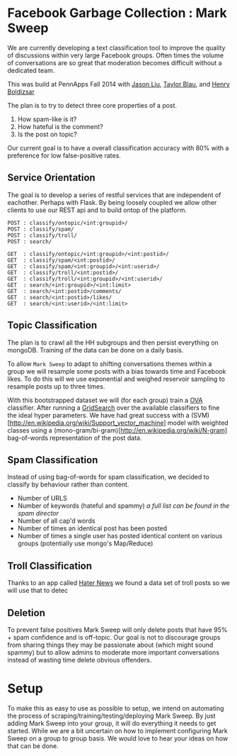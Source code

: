 # Facebook Garbage Collection : Mark Sweep

We are currently developing a text classification tool to improve the quality of discussions within very large Facebook groups.
Often times the volume of conversations are so great that moderation becomes difficult without a dedicated team.

This was build at PennApps Fall 2014 with [Jason Liu](https://github.com/jxnl), [Taylor Blau](https://github.com/ttaylorr), and [Henry Boldizsar](https://github.com/9o)

The plan is to try to detect three core properties of a post. 

1. How spam-like is it? 
2. How hateful is the comment?
3. Is the post on topic?

Our current goal is to have a overall classification accuracy with 80% with a preference for low false-positive rates.

## Service Orientation

The goal is to develop a series of restful services that are independent of eachother. Perhaps with Flask.
By being loosely coupled we allow other clients to use our REST api and to build ontop of the platform.
 
    POST : classify/ontopic/<int:groupid>/
    POST : classify/spam/
    POST : classify/troll/
    POST : search/

    GET  : classify/ontopic/<int:groupid>/<int:postid>/ 
    GET  : classify/spam/<int:postid>/
    GET  : classify/spam/<int:groupid>/<int:userid>/
    GET  : classify/troll/<int:postid>/
    GET  : classify/troll/<int:groupid>/<int:userid>/
    GET  : search/<int:groupid>/<int:limit>
    GET  : search/<int:postid>/comments/
    GET  : search/<int:postid>/likes/
    GET  : search/<int:userid>/<int:limit>


## Topic Classification

The plan is to crawl all the HH subgroups and then persist everything on mongoDB. Training of the data can be done on a daily basis.

To allow `Mark Sweep` to adapt to shifting conversations themes within a group we will resample some posts with a bias towards time and 
Facebook likes. To do this will we use exponential and weighed reservoir sampling to resample posts up to three times.

With this bootstrapped dataset we will (for each group) train a [OVA](http://en.wikipedia.org/wiki/Multiclass_classification) classifier.
After running a [GridSearch](http://en.wikipedia.org/wiki/Hyperparameter_optimization) over the available classifiers to fine the ideal hyper parameters. 
We have had great success with a (SVM)[http://en.wikipedia.org/wiki/Support_vector_machine] model with weighted classes using a (mono-gram/bi-gram)[http://en.wikipedia.org/wiki/N-gram] bag-of-words
representation of the post data.

## Spam Classification

Instead of using bag-of-words for spam classification, we decided to classify by behaviour rather than content.

* Number of URLS
* Number of keywords (hateful and spammy) *a full list can be found in the spam director*
* Number of all cap'd words
* Number of times an identical post has been posted
* Number of times a single user has posted identical content on various groups (potentially use mongo's Map/Reduce)

## Troll Classification

Thanks to an app called [Hater News](https://github.com/kevinmcalear/hater_news) we found a data set of troll posts so we will use that to detec

## Deletion

To prevent false positives Mark Sweep will only delete posts that have 95% + spam confidence and is off-topic. 
Our goal is not to discourage groups from sharing things they may be passionate about (which might sound spammy) 
but to allow admins to moderate more important conversations instead of wasting time delete obvious offenders.

# Setup

To make this as easy to use as possible to setup, we intend on automating the process of scraping/training/testing/deploying Mark Sweep.
By just adding Mark Sweep into your group, it will do everything it needs to get started. While we are a bit uncertain on how to implement 
configuring Mark Sweep on a group to group basis. We would love to hear your ideas on how that can be done.
